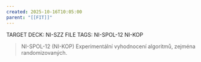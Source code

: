 ```yaml
---
created: 2025-10-16T10:05:00
parent: "[[FIT]]"
---
```


TARGET DECK: NI-SZZ
FILE TAGS: NI-SPOL-12 NI-KOP

> NI-SPOL-12 (NI-KOP)
> Experimentální vyhodnocení algoritmů, zejména randomizovaných.
